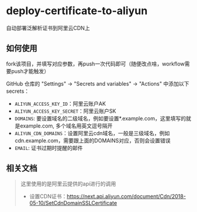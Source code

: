 # deploy-certificate-to-aliyun
自动部署泛解析证书到阿里云CDN上


## 如何使用

fork该项目，并填写对应参数，再push一次代码即可（随便改点啥，workflow需要push才能触发）

 GitHub 仓库的 "Settings" -> "Secrets and variables" -> "Actions" 中添加以下 secrets：

- `ALIYUN_ACCESS_KEY_ID`：阿里云账户AK
- `ALIYUN_ACCESS_KEY_SECRET`：阿里云账户SK
- `DOMAINS`: 要设置域名的二级域名，例如要设置*.example.com，这里填写的就是example.com, 多个域名用英文逗号隔开
- `ALIYUN_CDN_DOMAINS`：设置阿里云cdn域名，一般是三级域名，例如cdn.example.com，需要跟上面的DOMAINS对应，否则会设置错误
- `EMAIL`:  证书过期时提醒的邮件





## 相关文档

> 这里使用的是阿里云提供的api进行的调用
>
> - 设置CDN证书：https://next.api.aliyun.com/document/Cdn/2018-05-10/SetCdnDomainSSLCertificate
